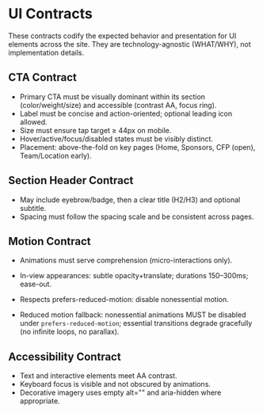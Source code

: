 # UI Contracts

These contracts codify the expected behavior and presentation for UI elements across the site. They are technology-agnostic (WHAT/WHY), not implementation details.

## CTA Contract

-   Primary CTA must be visually dominant within its section (color/weight/size) and accessible (contrast AA, focus ring).
-   Label must be concise and action-oriented; optional leading icon allowed.
-   Size must ensure tap target ≥ 44px on mobile.
-   Hover/active/focus/disabled states must be visibly distinct.
-   Placement: above-the-fold on key pages (Home, Sponsors, CFP (open), Team/Location early).

## Section Header Contract

-   May include eyebrow/badge, then a clear title (H2/H3) and optional subtitle.
-   Spacing must follow the spacing scale and be consistent across pages.

## Motion Contract

-   Animations must serve comprehension (micro-interactions only).
-   In-view appearances: subtle opacity+translate; durations 150–300ms; ease-out.
-   Respects prefers-reduced-motion: disable nonessential motion.

-   Reduced motion fallback: nonessential animations MUST be disabled under `prefers-reduced-motion`; essential transitions degrade gracefully (no infinite loops, no parallax).

## Accessibility Contract

-   Text and interactive elements meet AA contrast.
-   Keyboard focus is visible and not obscured by animations.
-   Decorative imagery uses empty alt="" and aria-hidden where appropriate.
